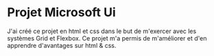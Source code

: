 # Projet Microsoft Ui

J'ai créé ce projet en html et css dans le but de m'exercer avec les systèmes Grid et Flexbox. Ce projet m'a permis de m'améliorer et d'en apprendre d'avantages sur html & css.
